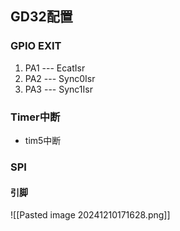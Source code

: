 ## GD32配置
### GPIO EXIT
1. PA1 --- EcatIsr 
2. PA2 --- Sync0Isr
3. PA3 --- Sync1Isr

### Timer中断
- tim5中断

### SPI
#### 引脚
![[Pasted image 20241210171628.png]]
